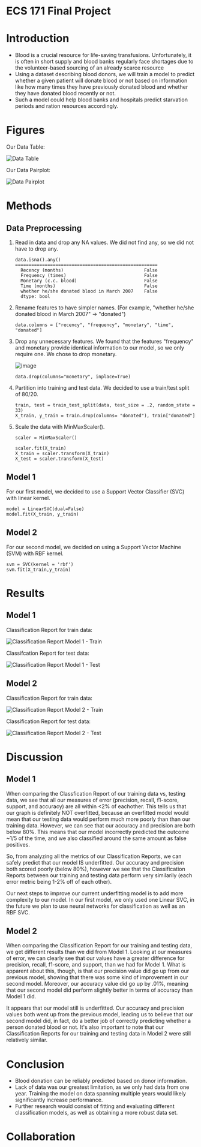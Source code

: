 # ECS 171 Final Project

# Introduction

- Blood is a crucial resource for life-saving transfusions. Unfortunately, it is often in short supply and blood banks regularly face shortages due to the volunteer-based sourcing of an already scarce resource
- Using a dataset describing blood donors, we will train a model to predict whether a given patient will donate blood or not based on information like how many times they have previously donated blood and whether they have donated blood recently or not.
- Such a model could help blood banks and hospitals predict starvation periods and ration resources accordingly.

# Figures
Our Data Table:

![Data Table](project_images/Data%20Table.png)

Our Data Pairplot:

![Data Pairplot](project_images/Data%20Pairplot.png)

# Methods

## Data Preprocessing

1. Read in data and drop any NA values. We did not find any, so we did not have to drop any.

    ```
    data.isna().any()
    =====================================================
      Recency (months)                              False
      Frequency (times)                             False
      Monetary (c.c. blood)                         False
      Time (months)                                 False
      whether he/she donated blood in March 2007    False
      dtype: bool
    ```
2. Rename features to have simpler names. (For example, "whether he/she donated blood in March 2007" -> "donated")
    ```
    data.columns = ["recency", "frequency", "monetary", "time", "donated"]
    ```
3. Drop any unnecessary features. We found that the features "frequency" and monetary provide identical information to our model, so we only require one. We chose to drop monetary.
   
    ![image](https://user-images.githubusercontent.com/38890728/205831994-719d8529-c60b-4d3e-9bf6-5a4ab063cbac.png)
    ```
    data.drop(columns="monetary", inplace=True)
    ```
4. Partition into training and test data. We decided to use a train/test split of 80/20.
    ```
    train, test = train_test_split(data, test_size = .2, random_state = 33)
    X_train, y_train = train.drop(columns= "donated"), train["donated"]
    ```
5. Scale the data with MinMaxScaler().
    ```
    scaler = MinMaxScaler()
    
    scaler.fit(X_train)
    X_train = scaler.transform(X_train)
    X_test = scaler.transform(X_test)
    ```

## Model 1

For our first model, we decided to use a Support Vector Classifier (SVC) with linear kernel.
```
model = LinearSVC(dual=False)
model.fit(X_train, y_train)
```

## Model 2

For our second model, we decided on using a Support Vector Machine (SVM) with RBF kernel.
```
svm = SVC(kernel = 'rbf')
svm.fit(X_train,y_train)
```

# Results

## Model 1

Classification Report for train data:

![Classification Report Model 1 - Train](project_images/Classification%20Report%20Model%201%20-%20Train.png)

Classifcation Report for test data:

![Classification Report Model 1 - Test](project_images/Classification%20Report%20Model%201%20-%20Test.png)

## Model 2

Classification Report for train data:

![Classification Report Model 2 - Train](project_images/Classification%20Report%20Model%202%20-%20Train.png)

Classification Report for test data:

![Classification Report Model 2 - Test](project_images/Classification%20Report%20Model%202%20-%20Test.png)

# Discussion

## Model 1

When comparing the Classfication Report of our training data vs, testing data, we see that all our measures of error (precision, recall, f1-score, support, and accuracy) are all within <2% of eachother. This tells us that our graph is definitely NOT overfitted, because an overfitted model would mean that our testing data would perform much more poorly than than our training data. However, we can see that our accuracy and precision are both below 80%. This means that our model incorrectly predicted the outcome ~1/5 of the time, and we also classified around the same amount as false positives. 

So, from analyzing all the metrics of our Classification Reports, we can safely predict that our model IS underfitted. Our accuracy and precision both scored poorly (below 80%), however we see that the Classification Reports between our training and testing data perform very similarily (each error metric being 1-2% off of each other). 

Our next steps to improve our current underfitting model is to add more complexity to our model. In our first model, we only used one Linear SVC, in the future we plan to use neural networks for classification as well as an RBF SVC. 

## Model 2

When comparing the Classification Report for our training and testing data, we get different results than we did from Model 1. Looking at our measures of error, we can clearly see that our values have a greater difference for precision, recall, f1-score, and support, than we had for Model 1. What is apparent about this, though, is that our precision value did go up from our previous model, showing that there was some kind of improvement in our second model. Moreover, our accuracy value did go up by .01%, meaning that our second model did perform slightly better in terms of accuracy than Model 1 did. 

It appears that our model still is underfitted. Our accuracy and precision values both went up from the previous model, leading us to believe that our second model did, in fact, do a better job of correctly predicting whether a person donated blood or not. It's also important to note that our Classification Reports for our training and testing data in Model 2 were still relatively similar.

# Conclusion

- Blood donation can be reliably predicted based on donor information.
- Lack of data was our greatest limitation, as we only had data from one year. Training the model on data spanning multiple years would likely significantly increase performance.
- Further research would consist of fitting and evaluating different classification models, as well as obtaining a more robust data set.

# Collaboration
